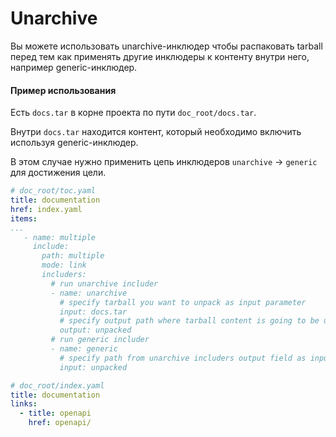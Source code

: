 # Unarchive

Вы можете использовать unarchive-инклюдер чтобы распаковать tarball перед тем как применять другие инклюдеры к контенту внутри него, например generic-инклюдер.

#### Пример использования

Есть `docs.tar` в корне проекта по пути `doc_root/docs.tar`.

Внутри `docs.tar` находится контент, который необходимо включить используя generic-инклюдер.

В этом случае нужно применить цепь инклюдеров `unarchive` -> `generic` для достижения цели.

```yaml
# doc_root/toc.yaml
title: documentation
href: index.yaml
items:
...
   - name: multiple
     include:
       path: multiple
       mode: link
       includers:
         # run unarchive includer
         - name: unarchive
           # specify tarball you want to unpack as input parameter
           input: docs.tar
           # specify output path where tarball content is going to be unpacked
           output: unpacked
         # run generic includer
         - name: generic
           # specify path from unarchive includers output field as input path
           input: unpacked
```

```yaml
# doc_root/index.yaml
title: documentation
links:
  - title: openapi
    href: openapi/
```